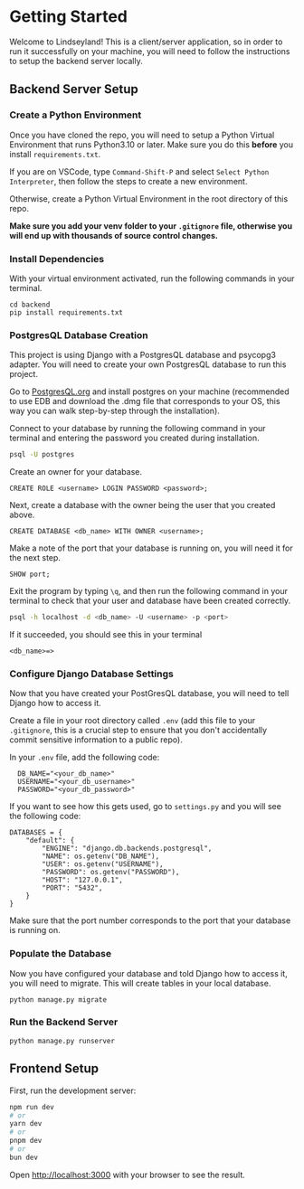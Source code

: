 
# Getting Started

Welcome to Lindseyland! This is a client/server application, so in order to run it successfully on your machine, you will need to follow the instructions to setup the backend server locally.

## Backend Server Setup

### Create a Python Environment
Once you have cloned the repo, you will need to setup a Python Virtual Environment that runs Python3.10 or later. Make sure you do this **before** you install `requirements.txt`.

If you are on VSCode, type `Command-Shift-P` and select `Select Python Interpreter`, then follow the steps to create a new environment.

Otherwise, create a Python Virtual Environment in the root directory of this repo.

**Make sure you add your venv folder to your `.gitignore` file, otherwise you will end up with thousands of source control changes.**


### Install Dependencies
With your virtual environment activated, run the following commands in your terminal.
```
cd backend 
pip install requirements.txt
```


### PostgresQL Database Creation
This project is using Django with a PostgresQL database and psycopg3 adapter. You will need to create your own PostgresQL database to run this project. 

Go to [PostgresQL.org](https://www.postgresql.org/) and install postgres on your machine (recommended to use EDB and download the .dmg file that corresponds to your OS, this way you can walk step-by-step through the installation).

Connect to your database by running the following command in your terminal and entering the password you created during installation. 
```bash
psql -U postgres
```

Create an owner for your database.
```
CREATE ROLE <username> LOGIN PASSWORD <password>;
```

Next, create a database with the owner being the user that you created above.
```
CREATE DATABASE <db_name> WITH OWNER <username>;
```

Make a note of the port that your database is running on, you will need it for the next step.
```
SHOW port;
```

Exit the program by typing `\q`, and then run the following command in your terminal to check that your user and database have been created correctly.
```bash
psql -h localhost -d <db_name> -U <username> -p <port>
```

If it succeeded, you should see this in your terminal 
```
<db_name>=>
```


### Configure Django Database Settings
Now that you have created your PostGresQL database, you will need to tell Django how to access it. 

Create a file in your root directory called `.env` (add this file to your `.gitignore`, this is a crucial step to ensure that you don't accidentally commit sensitive information to a public repo). 

In your `.env` file, add the following code:
```
  DB_NAME="<your_db_name>"
  USERNAME="<your_db_username>"
  PASSWORD="<your_db_password>"
```

If you want to see how this gets used, go to `settings.py` and you will see the following code:
```
DATABASES = {
    "default": {
        "ENGINE": "django.db.backends.postgresql",
        "NAME": os.getenv("DB_NAME"),
        "USER": os.getenv("USERNAME"),
        "PASSWORD": os.getenv("PASSWORD"),
        "HOST": "127.0.0.1",
        "PORT": "5432",
    }
}
```
Make sure that the port number corresponds to the port that your database is running on.

### Populate the Database

Now you have configured your database and told Django how to access it, you will need to migrate. This will create tables in your local database.
```
python manage.py migrate
```

### Run the Backend Server

```
python manage.py runserver
```


## Frontend Setup

First, run the development server:

```bash
npm run dev
# or
yarn dev
# or
pnpm dev
# or
bun dev
```

Open [http://localhost:3000](http://localhost:3000) with your browser to see the result.

